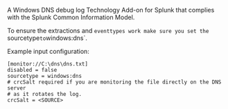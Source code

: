 A Windows DNS debug log Technology Add-on for Splunk that complies with the
Splunk Common Information Model.

To ensure the extractions and `eventtypes work make sure you set the `sourcetype` to `windows:dns`.


Example input configuration:

    [monitor://C:\dns\dns.txt]
    disabled = false
    sourcetype = windows:dns
    # crcSalt required if you are monitoring the file directly on the DNS server
    # as it rotates the log.
    crcSalt = <SOURCE>
